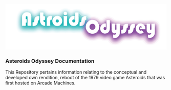 
![Alt text](https://github.com/matthewsides/Asteroids-Odyssey-/blob/master/astroids_odyssey_logo_alternative.png?raw=true "Optional Title")

### Asteroids Odyssey Documentation
This Repository pertains information relating to the conceptual and developed own rendition, reboot of the 1979 video game Asteroids that was first hosted on Arcade Machines.




